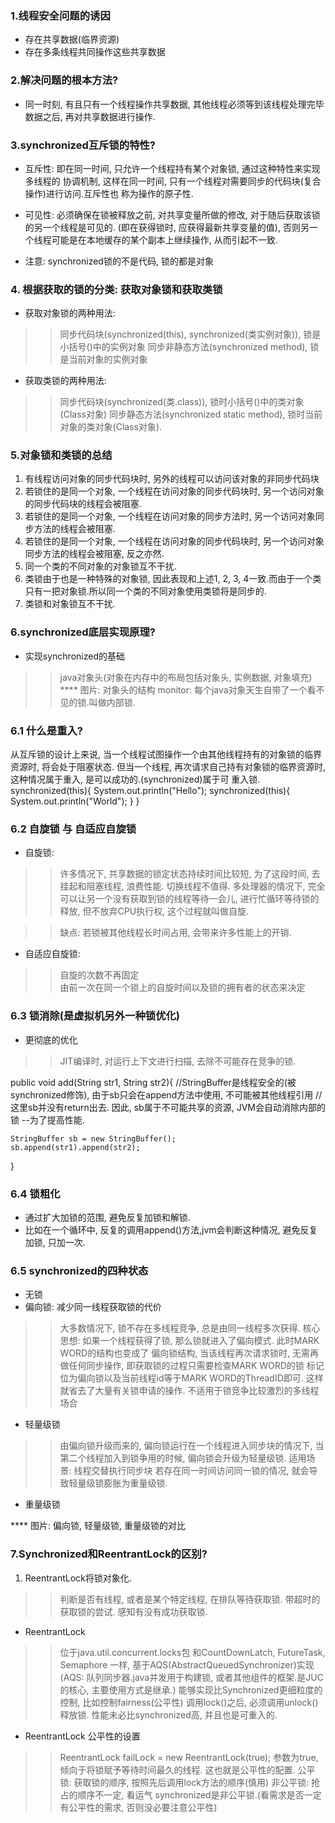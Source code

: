 ### 1.线程安全问题的诱因
* 存在共享数据(临界资源)
* 存在多条线程共同操作这些共享数据

### 2.解决问题的根本方法?
* 同一时刻, 有且只有一个线程操作共享数据, 其他线程必须等到该线程处理完毕数据之后, 
再对共享数据进行操作.

### 3.synchronized互斥锁的特性?
* 互斥性: 即在同一时间, 只允许一个线程持有某个对象锁, 通过这种特性来实现多线程的
协调机制, 这样在同一时间, 只有一个线程对需要同步的代码块(复合操作)进行访问.互斥性也
称为操作的原子性.

* 可见性: 必须确保在锁被释放之前, 对共享变量所做的修改, 对于随后获取该锁的另一个线程是可见的.
(即在获得锁时, 应获得最新共享变量的值), 否则另一个线程可能是在本地缓存的某个副本上继续操作,
从而引起不一致.

* 注意: synchronized锁的不是代码, 锁的都是对象

### 4. 根据获取的锁的分类: 获取对象锁和获取类锁
* 获取对象锁的两种用法:
>> 同步代码块(synchronized(this), synchronized(类实例对象)), 锁是小括号()中的实例对象
>> 同步非静态方法(synchronized method), 锁是当前对象的实例对象

* 获取类锁的两种用法:
>> 同步代码块(synchronized(类.class)), 锁时小括号()中的类对象(Class对象)
>> 同步静态方法(synchronized static method), 锁时当前对象的类对象(Class对象).

### 5.对象锁和类锁的总结
1. 有线程访问对象的同步代码块时, 另外的线程可以访问该对象的非同步代码块
2. 若锁住的是同一个对象, 一个线程在访问对象的同步代码块时, 另一个访问对象的同步代码块的线程会被阻塞.
3. 若锁住的是同一个对象, 一个线程在访问对象的同步方法时, 另一个访问对象同步方法的线程会被阻塞.
4. 若锁住的是同一个对象, 一个线程在访问对象的同步代码块时, 另一个访问对象同步方法的线程会被阻塞, 反之亦然.
5. 同一个类的不同对象的对象锁互不干扰.
6. 类锁由于也是一种特殊的对象锁, 因此表现和上述1, 2, 3, 4一致.而由于一个类只有一把对象锁.所以同一个类的不同对象使用类锁将是同步的.
7. 类锁和对象锁互不干扰.

### 6.synchronized底层实现原理?
* 实现synchronized的基础
>> java对象头(对象在内存中的布局包括对象头, 实例数据, 对象填充)
**** 图片: 对象头的结构
>> monitor: 每个java对象天生自带了一个看不见的锁.叫做内部锁.

### 6.1 什么是重入?
从互斥锁的设计上来说, 当一个线程试图操作一个由其他线程持有的对象锁的临界资源时, 将会处于阻塞状态.
但当一个线程, 再次请求自己持有对象锁的临界资源时, 这种情况属于重入, 是可以成功的.(synchronized)属于可
重入锁.
synchronized(this){
    System.out.println("Hello");
    synchronized(this){
        System.out.println("World");
    }
}

### 6.2 自旋锁 与 自适应自旋锁
* 自旋锁: 
>> 许多情况下, 共享数据的锁定状态持续时间比较短, 为了这段时间, 去挂起和阻塞线程, 浪费性能. 
切换线程不值得. 多处理器的情况下, 完全可以让另一个没有获取到锁的线程等待一会儿, 进行忙循环等待锁的释放, 但不放弃CPU执行权,
这个过程就叫做自旋.

>> 缺点: 若锁被其他线程长时间占用, 会带来许多性能上的开销.

* 自适应自旋锁:
>> 自旋的次数不再固定  
>> 由前一次在同一个锁上的自旋时间以及锁的拥有者的状态来决定

### 6.3 锁消除(是虚拟机另外一种锁优化)
* 更彻底的优化
>> JIT编译时, 对运行上下文进行扫描, 去除不可能存在竞争的锁.

public void add(String str1, String str2){
    //StringBuffer是线程安全的(被synchronized修饰), 由于sb只会在append方法中使用, 不可能被其他线程引用
    //这里sb并没有return出去. 因此, sb属于不可能共享的资源, JVM会自动消除内部的锁 --为了提高性能.

    StringBuffer sb = new StringBuffer();
    sb.append(str1).append(str2);
}

### 6.4 锁粗化
* 通过扩大加锁的范围, 避免反复加锁和解锁.
* 比如在一个循环中, 反复的调用append()方法,jvm会判断这种情况, 避免反复加锁, 只加一次.

### 6.5 synchronized的四种状态
* 无锁
* 偏向锁: 减少同一线程获取锁的代价
>> 大多数情况下, 锁不存在多线程竞争, 总是由同一线程多次获得.
>> 核心思想: 如果一个线程获得了锁, 那么锁就进入了偏向模式. 此时MARK WORD的结构也变成了
偏向锁结构, 当该线程再次请求锁时, 无需再做任何同步操作, 即获取锁的过程只需要检查MARK WORD的锁
标记位为偏向锁以及当前线程id等于MARK WORD的ThreadID即可. 这样就省去了大量有关锁申请的操作.
>> 不适用于锁竞争比较激烈的多线程场合
* 轻量级锁
>> 由偏向锁升级而来的, 偏向锁运行在一个线程进入同步块的情况下, 当第二个线程加入到锁争用的时候, 
偏向锁会升级为轻量级锁.
>> 适用场景: 线程交替执行同步块
>> 若存在同一时间访问同一锁的情况, 就会导致轻量级锁膨胀为重量级锁.
* 重量级锁


**** 图片: 偏向锁, 轻量级锁, 重量级锁的对比

### 7.Synchronized和ReentrantLock的区别?
1. ReentrantLock将锁对象化.
>> 判断是否有线程, 或者是某个特定线程, 在排队等待获取锁.
>> 带超时的获取锁的尝试.
>> 感知有没有成功获取锁.
* ReentrantLock
>> 位于java.util.concurrent.locks包
>> 和CountDownLatch, FutureTask, Semaphore 一样, 基于AQS(AbstractQueuedSynchronizer)实现
(AQS: 队列同步器.java并发用于构建锁, 或者其他组件的框架.是JUC的核心, 主要使用方式是继承.)
>> 能够实现比Synchronized更细粒度的控制, 比如控制fairness(公平性)
>> 调用lock()之后, 必须调用unlock()释放锁.
>> 性能未必比synchronized高, 并且也是可重入的.

* ReentrantLock 公平性的设置
>> ReentrantLock failLock = new ReentrantLock(true);
>> 参数为true, 倾向于将锁赋予等待时间最久的线程. 这也就是公平性的配置.
>> 公平锁: 获取锁的顺序, 按照先后调用lock方法的顺序(慎用)
>> 非公平锁: 抢占的顺序不一定, 看运气
>> synchronized是非公平锁.(看需求是否一定有公平性的需求, 否则没必要注意公平性)









